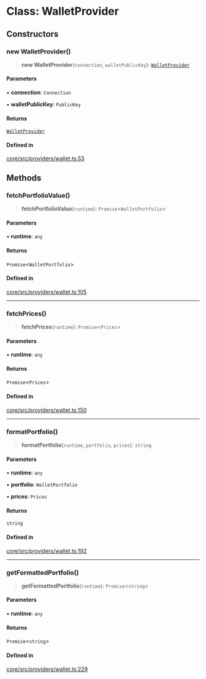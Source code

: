 # Class: WalletProvider

## Constructors

### new WalletProvider()

> **new WalletProvider**(`connection`, `walletPublicKey`): [`WalletProvider`](WalletProvider.md)

#### Parameters

• **connection**: `Connection`

• **walletPublicKey**: `PublicKey`

#### Returns

[`WalletProvider`](WalletProvider.md)

#### Defined in

[core/src/providers/wallet.ts:53](https://github.com/ai16z/eliza/blob/d62ba1b3bd238d14ac669409dda20e8446e34da9/core/src/providers/wallet.ts#L53)

## Methods

### fetchPortfolioValue()

> **fetchPortfolioValue**(`runtime`): `Promise`\<`WalletPortfolio`\>

#### Parameters

• **runtime**: `any`

#### Returns

`Promise`\<`WalletPortfolio`\>

#### Defined in

[core/src/providers/wallet.ts:105](https://github.com/ai16z/eliza/blob/d62ba1b3bd238d14ac669409dda20e8446e34da9/core/src/providers/wallet.ts#L105)

---

### fetchPrices()

> **fetchPrices**(`runtime`): `Promise`\<`Prices`\>

#### Parameters

• **runtime**: `any`

#### Returns

`Promise`\<`Prices`\>

#### Defined in

[core/src/providers/wallet.ts:150](https://github.com/ai16z/eliza/blob/d62ba1b3bd238d14ac669409dda20e8446e34da9/core/src/providers/wallet.ts#L150)

---

### formatPortfolio()

> **formatPortfolio**(`runtime`, `portfolio`, `prices`): `string`

#### Parameters

• **runtime**: `any`

• **portfolio**: `WalletPortfolio`

• **prices**: `Prices`

#### Returns

`string`

#### Defined in

[core/src/providers/wallet.ts:192](https://github.com/ai16z/eliza/blob/d62ba1b3bd238d14ac669409dda20e8446e34da9/core/src/providers/wallet.ts#L192)

---

### getFormattedPortfolio()

> **getFormattedPortfolio**(`runtime`): `Promise`\<`string`\>

#### Parameters

• **runtime**: `any`

#### Returns

`Promise`\<`string`\>

#### Defined in

[core/src/providers/wallet.ts:229](https://github.com/ai16z/eliza/blob/d62ba1b3bd238d14ac669409dda20e8446e34da9/core/src/providers/wallet.ts#L229)
